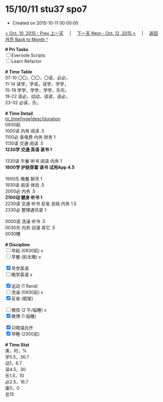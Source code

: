 # 15/10/11 stu37 spo7

- Created on 2015-10-11 00:00:00

[< Oct. 10, 2015 - Prev 上一天](_archived/lifelogs/2015/10/d10.md) &nbsp; &nbsp; | &nbsp; &nbsp; [下一天 Next - Oct. 12, 2015 >](_archived/lifelogs/2015/10/d12.md) &nbsp; &nbsp; |  &nbsp; &nbsp; [返回月历 Back to Month ^](_archived/lifelogs/2015/10/index.md)
<br/><div><strong># Pri Tasks</strong></div><div><input type="checkbox"/>Evernote Scripts<br/></div><div><input type="checkbox"/>Learn Refactor</div><div><br/></div><div><b># Time Table</b></div><div>07-10 〇〇，〇〇，〇读，必必，</div><div>11-14 读学，学读，读学，学学，</div><div>15-18 学学，学学，学学，乐乐，</div><div>19-22 读必，动动，读读，读必，</div><div>23-02 必读，乐。</div><div><br/></div><div><b># Time Detail</b></div><div><u>to_time|type|desc|duration</u></div><div>0930起</div><div>1000读 内务 阅读 .5</div><div>1100必 查电费 内务 财务 1</div><div>1130读 交通 阅读 .5</div><div><b>1230学 交通 英语 读书 1</b></div><div><br clear="none"/></div><div>1330读 午餐 听书 阅读 内务 1</div><div><strong>1800学 护肤穿着 读书 试用App 4.5</strong></div><div><strong><br/></strong></div><div>1900乐 晚餐 聊天 1</div><div>1930读 阅读 体验 .5</div><div>2000必 内务 .5</div><div><b>2100动 健身 听书 1</b></div><div>2230读 交通 听书 反省 总结 内务 1.5</div><div>2330必 整理通讯录 1</div><div><br/></div><div>0000读 洗澡 听书 .5</div><div>0030乐 内务 动漫 其它 .5</div><div>0030睡</div><div><br/></div><div><b># Discipline</b></div><div><input type="checkbox"/>早起 (0830前) x</div><div><input type="checkbox"/>早餐 (别太晚) x</div><div><br/></div><div><input checked="true" type="checkbox"/>早学英语 </div><div><input type="checkbox"/>晚学英语 x</div><div><br/></div><div><input checked="true" type="checkbox"/>运动 (1 Rand) </div><div><input type="checkbox"/>洗澡 (0930前) x</div><div><input checked="true" type="checkbox"/>反省 (框架) </div><div><br/></div><div><input type="checkbox"/>微信 (2 午/临睡) x</div><div><input checked="true" type="checkbox"/>微博 (1 临睡) </div><div><br/></div><div><input checked="true" type="checkbox"/>只喝温白开 </div><div><input checked="true" type="checkbox"/>早睡 (2300前) </div><div><br/></div><div><b># Time Stat</b></div><div>类，时，%</div><div>学5.5，36.7</div><div>动1，6.7</div><div>读4.5，30</div><div>乐1.5，10</div><div>必2.5，16.7</div><div>废0，0</div><div>总15</div><div><br/></div><div><br/></div>
